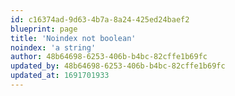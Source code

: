```yaml
---
id: c16374ad-9d63-4b7a-8a24-425ed24baef2
blueprint: page
title: 'Noindex not boolean'
noindex: 'a string'
author: 48b64698-6253-406b-b4bc-82cffe1b69fc
updated_by: 48b64698-6253-406b-b4bc-82cffe1b69fc
updated_at: 1691701933
---
```

